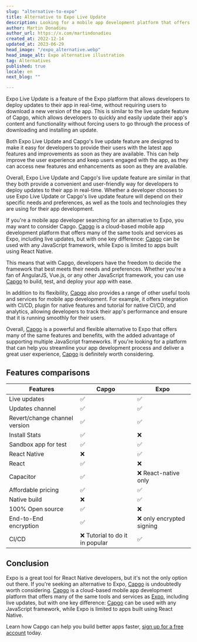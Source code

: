 ```yaml
---
slug: "alternative-to-expo"
title: Alternative to Expo Live Update
description: Looking for a mobile app development platform that offers the convenience of Expo's live updates without the limitation of being tied to React Native? Check out Capgo.
author: Martin Donadieu
author_url: https://x.com/martindonadieu
created_at: 2022-12-14
updated_at: 2023-06-29
head_image: "/expo_alternative.webp"
head_image_alt: Expo alternative illustration
tag: Alternatives
published: true
locale: en
next_blog: ""

---
```


Expo Live Update is a feature of the Expo platform that allows developers to deploy updates to their app in real-time, without requiring users to download a new version of the app. This is similar to the live update feature of Capgo, which allows developers to quickly and easily update their app's content and functionality without forcing users to go through the process of downloading and installing an update.

Both Expo Live Update and Capgo's live update feature are designed to make it easy for developers to provide their users with the latest app features and improvements as soon as they are available. This can help improve the user experience and keep users engaged with the app, as they can access new features and enhancements as soon as they are available.

Overall, Expo Live Update and Capgo's live update feature are similar in that they both provide a convenient and user-friendly way for developers to deploy updates to their app in real-time. Whether a developer chooses to use Expo Live Update or Capgo's live update feature will depend on their specific needs and preferences, as well as the tools and technologies they are using for their app development.



If you're a mobile app developer searching for an alternative to Expo, you may want to consider Capgo. [Capgo](/register/) is a cloud-based mobile app development platform that offers many of the same tools and services as Expo, including live updates, but with one key difference: [Capgo](/register/) can be used with any JavaScript framework, while Expo is limited to apps built using React Native.

This means that with Capgo, developers have the freedom to decide the framework that best meets their needs and preferences. Whether you're a fan of AngularJS, Vue.js, or any other JavaScript framework, you can use [Capgo](/register/) to build, test, and deploy your app with ease.

In addition to its flexibility, [Capgo](/register/) also provides a range of other useful tools and services for mobile app development. For example, it offers integration with CI/CD, plugin for native features and tutorial for native CI/CD, and analytics, allowing developers to track their app's performance and ensure that it is running smoothly for their users.

Overall, [Capgo](/register/) is a powerful and flexible alternative to Expo that offers many of the same features and benefits, with the added advantage of supporting multiple JavaScript frameworks. If you're looking for a platform that can help you streamline your app development process and deliver a great user experience, [Capgo](/register/) is definitely worth considering.


## Features comparisons

| Features | Capgo | Expo |
| --- | --- | --- |
| Live updates | ✅ | ✅ |
| Updates channel | ✅ | ✅ |
| Revert/change channel version | ✅ | ✅ |
| Install Stats | ✅ | ❌ |
| Sandbox app for test | ✅ | ✅ |
| React Native | ❌ | ✅ |
| React | ✅ | ❌ |
| Capacitor | ✅ | ❌ React-native only |
| Affordable pricing | ✅ | ✅ |
| Native build | ❌ | ✅ |
| 100% Open source | ✅ | ❌ |
| End-to-End encryption | ✅ | ❌ only encrypted signing |
| CI/CD | ❌ Tutorial to do it in popular  | ✅ |

## Conclusion

Expo is a great tool for React Native developers, but it's not the only option out there. If you're seeking an alternative to Expo, [Capgo](/register/) is undoubtedly worth considering. [Capgo](/register/) is a cloud-based mobile app development platform that offers many of the same tools and services as [Expo](https://expo.dev/), including live updates, but with one key difference: [Capgo](/register/) can be used with any JavaScript framework, while Expo is limited to apps built using React Native.

Learn how Capgo can help you build better apps faster, [sign up for a free account](/register/) today.
